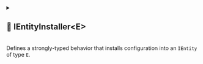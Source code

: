 
<details>
  <summary>
    <h2 id="entity-installer-t"> 🧩 IEntityInstaller&lt;E&gt;</h2>
    <br>Defines a strongly-typed behavior that installs configuration into an <code>IEntity</code> of type <code>E</code>.
  </summary>

<br>

```csharp
public interface IEntityInstaller<in E> : IEntityInstaller where E : IEntity
```

- **Description:** Provides a strongly-typed mechanism for installing entity configuration.
- **Type Parameter:** `E` – The specific entity type this installer targets.
- **Inherits:** [IEntityInstaller](#entity-installer)
- **Remarks:** Automatically implements the base `Install(IEntity)` by casting the entity to `E`.

### 🏹 Methods

#### `Install(E)`

```csharp
public void Install(E entity);
```

- **Description:** Called when the typed entity is configured.
- **Parameter:** `entity` – The entity instance of type `E`.

---

### 🗂 Example of Usage

Strongly-typed installer for `ICharacterEntity`:

```csharp
public interface ICharacterEntity : IEntity
{
}
```

```csharp
[Serializable]
public sealed class CharacterInstaller : IEntityInstaller<ICharacterEntity>
{
    [SerializeField] private Transform _transform;
    [SerializeField] private float _moveSpeed = 5.0f;
    [SerializeField] private Vector3 _moveDirection;

    public void Install(ICharacterEntity entity)
    {
        entity.AddTag("Character");
        entity.AddTag("Moveable");

        entity.AddValue("Transform", _transform);
        entity.AddValue("MoveSpeed", _moveSpeed);
        entity.AddValue("MoveDirection", _moveDirection);
        
        entity.AddBehaviour<MoveBehaviour>();
        entity.AddBehaviour<LookBehaviour>();
    }
}
```

</details>